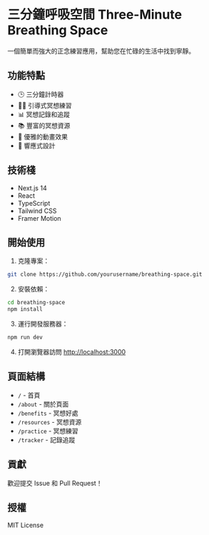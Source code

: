 # 三分鐘呼吸空間 Three-Minute Breathing Space

一個簡單而強大的正念練習應用，幫助您在忙碌的生活中找到寧靜。

## 功能特點

- 🕒 三分鐘計時器
- 🧘‍♀️ 引導式冥想練習
- 📊 冥想記錄和追蹤
- 📚 豐富的冥想資源
- 💫 優雅的動畫效果
- 📱 響應式設計

## 技術棧

- Next.js 14
- React
- TypeScript
- Tailwind CSS
- Framer Motion

## 開始使用

1. 克隆專案：
```bash
git clone https://github.com/yourusername/breathing-space.git
```

2. 安裝依賴：
```bash
cd breathing-space
npm install
```

3. 運行開發服務器：
```bash
npm run dev
```

4. 打開瀏覽器訪問 [http://localhost:3000](http://localhost:3000)

## 頁面結構

- `/` - 首頁
- `/about` - 關於頁面
- `/benefits` - 冥想好處
- `/resources` - 冥想資源
- `/practice` - 冥想練習
- `/tracker` - 記錄追蹤

## 貢獻

歡迎提交 Issue 和 Pull Request！

## 授權

MIT License
